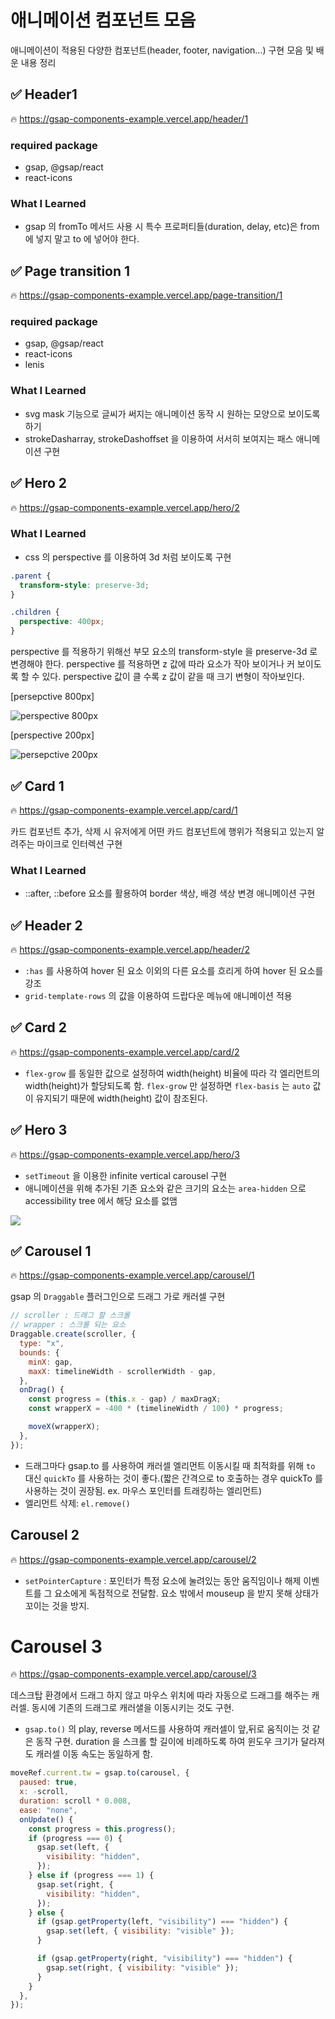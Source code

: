 # 애니메이션 컴포넌트 모음

애니메이션이 적용된 다양한 컴포넌트(header, footer, navigation...) 구현 모음 및 배운 내용 정리

## ✅ Header1

🔥 https://gsap-components-example.vercel.app/header/1

### required package

- gsap, @gsap/react
- react-icons

### What I Learned

- gsap 의 fromTo 메서드 사용 시 특수 프로퍼티들(duration, delay, etc)은 from 에 넣지 말고 to 에 넣어야 한다.

## ✅ Page transition 1

🔥 https://gsap-components-example.vercel.app/page-transition/1

### required package

- gsap, @gsap/react
- react-icons
- lenis

### What I Learned

- svg mask 기능으로 글씨가 써지는 애니메이션 동작 시 원하는 모양으로 보이도록 하기
- strokeDasharray, strokeDashoffset 을 이용하여 서서히 보여지는 패스 애니메이션 구현

## ✅ Hero 2

🔥 https://gsap-components-example.vercel.app/hero/2

### What I Learned

- css 의 perspective 를 이용하여 3d 처럼 보이도록 구현

```css
.parent {
  transform-style: preserve-3d;
}

.children {
  perspective: 400px;
}
```

perspective 를 적용하기 위해선 부모 요소의 transform-style 을 preserve-3d 로 변경해야 한다.
perspective 를 적용하면 z 값에 따라 요소가 작아 보이거나 커 보이도록 할 수 있다. perspective 값이 클 수록 z 값이 같을 때 크기 변형이 작아보인다.

[persepctive 800px]

![perspective 800px](public/image.png)

[perspective 200px]

![persepctive 200px](public/image-1.png)

## ✅ Card 1

🔥 https://gsap-components-example.vercel.app/card/1

카드 컴포넌트 추가, 삭제 시 유저에게 어떤 카드 컴포넌트에 행위가 적용되고 있는지 알려주는 마이크로 인터렉션 구현

### What I Learned

- ::after, ::before 요소를 활용하여 border 색상, 배경 색상 변경 애니메이션 구현

## ✅ Header 2

🔥 https://gsap-components-example.vercel.app/header/2

- `:has` 를 사용하여 hover 된 요소 이외의 다른 요소를 흐리게 하여 hover 된 요소를 강조
- `grid-template-rows` 의 값을 이용하여 드랍다운 메뉴에 애니메이션 적용

## ✅ Card 2

🔥 https://gsap-components-example.vercel.app/card/2

- `flex-grow` 를 동일한 값으로 설정하여 width(height) 비율에 따라 각 엘리먼트의 width(height)가 할당되도록 함.
  `flex-grow` 만 설정하면 `flex-basis` 는 `auto` 값이 유지되기 때문에 width(height) 값이 참조된다.

## ✅ Hero 3

🔥 https://gsap-components-example.vercel.app/hero/3

- `setTimeout` 을 이용한 infinite vertical carousel 구현
- 애니메이션을 위해 추가된 기존 요소와 같은 크기의 요소는 `area-hidden` 으로 accessibility tree 에서 해당 요소를 없앰

![](public/hero3.png)

## ✅ Carousel 1

🔥 https://gsap-components-example.vercel.app/carousel/1

gsap 의 `Draggable` 플러그인으로 드래그 가로 캐러셀 구현

```javascript
// scroller : 드래그 할 스크롤
// wrapper : 스크롤 되는 요소
Draggable.create(scroller, {
  type: "x",
  bounds: {
    minX: gap,
    maxX: timelineWidth - scrollerWidth - gap,
  },
  onDrag() {
    const progress = (this.x - gap) / maxDragX;
    const wrapperX = -400 * (timelineWidth / 100) * progress;

    moveX(wrapperX);
  },
});
```

- 드래그마다 gsap.to 를 사용하여 캐러셀 엘리먼트 이동시킬 때 최적화를 위해 `to` 대신 `quickTo` 를 사용하는 것이 좋다.(짧은 간격으로 to 호출하는 경우 quickTo 를 사용하는 것이 권장됨. ex. 마우스 포인터를 트래킹하는 엘리먼트)
- 엘리먼트 삭제: `el.remove()`

## Carousel 2

🔥 https://gsap-components-example.vercel.app/carousel/2

- `setPointerCapture` : 포인터가 특정 요소에 눌려있는 동안 움직임이나 해제 이벤트를 그 요소에게 독점적으로 전달함.
  요소 밖에서 mouseup 을 받지 못해 상태가 꼬이는 것을 방지.

# Carousel 3

🔥 https://gsap-components-example.vercel.app/carousel/3

데스크탑 환경에서 드래그 하지 않고 마우스 위치에 따라 자동으로 드래그를 해주는 캐러셀. 동시에 기존의 드래그로 캐러샐을 이동시키는 것도 구현.

- `gsap.to()` 의 play, reverse 메서드를 사용하여 캐러셀이 앞,뒤로 움직이는 것 같은 동작 구현. duration 을 스크롤 할 길이에 비례하도록 하여 윈도우 크기가 달라져도 캐러셀 이동 속도는 동일하게 함.

```javascript
moveRef.current.tw = gsap.to(carousel, {
  paused: true,
  x: -scroll,
  duration: scroll * 0.008,
  ease: "none",
  onUpdate() {
    const progress = this.progress();
    if (progress === 0) {
      gsap.set(left, {
        visibility: "hidden",
      });
    } else if (progress === 1) {
      gsap.set(right, {
        visibility: "hidden",
      });
    } else {
      if (gsap.getProperty(left, "visibility") === "hidden") {
        gsap.set(left, { visibility: "visible" });
      }

      if (gsap.getProperty(right, "visibility") === "hidden") {
        gsap.set(right, { visibility: "visible" });
      }
    }
  },
});
```
